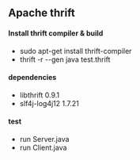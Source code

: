 ## Apache thrift

#### Install thrift compiler & build
* sudo apt-get install thrift-compiler
* thrift -r --gen java test.thrift

#### dependencies
* libthrift 0.9.1
* slf4j-log4j12 1.7.21

#### test
* run Server.java
* run Client.java
